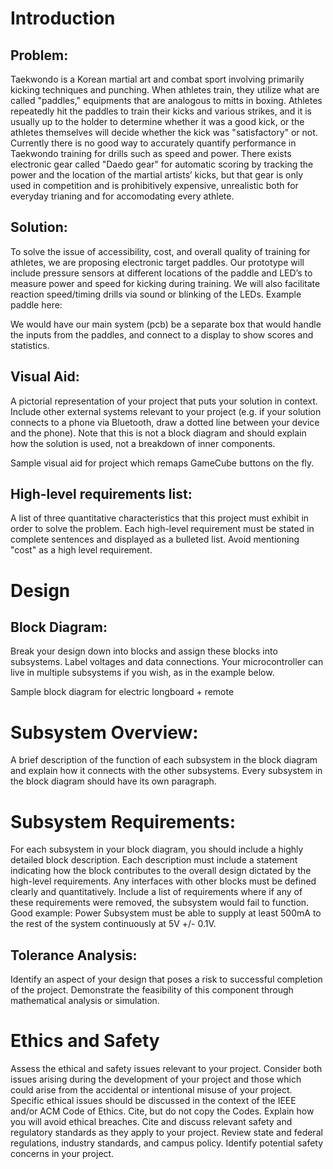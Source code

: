 # Introduction

## Problem:

Taekwondo is a Korean martial art and combat sport involving primarily kicking techniques and punching. When athletes train, they utilize what are called "paddles," equipments that are analogous to mitts in boxing. Athletes repeatedly hit the paddles to train their kicks and various strikes, and it is usually up to the holder to determine whether it was a good kick, or the athletes themselves will decide whether the kick was "satisfactory" or not. Currently there is no good way to accurately quantify performance in Taekwondo training for drills such as speed and power. There exists electronic gear called "Daedo gear" for automatic scoring by tracking the power and the location of the martial artists’ kicks, but that gear is only used in competition and is prohibitively expensive, unrealistic both for everyday trianing and for accomodating every athlete. 

## Solution: 

To solve the issue of accessibility, cost, and overall quality of training for athletes, we are proposing electronic target paddles. Our prototype will include pressure sensors at different locations of the paddle and LED’s to measure power and speed for kicking during training. We will also facilitate reaction speed/timing drills via sound or blinking of the LEDs. Example paddle here:

We would have our main system (pcb) be a separate box that would handle the inputs from the paddles, and connect to a display to show scores and statistics.
## Visual Aid: 
A pictorial representation of your project that puts your solution in context. Include other external systems relevant to your project (e.g. if your solution connects to a phone via Bluetooth, draw a dotted line between your device and the phone). Note that this is not a block diagram and should explain how the solution is used, not a breakdown of inner components.


Sample visual aid for project which remaps GameCube buttons on the fly.
## High-level requirements list: 
A list of three quantitative characteristics that this project must exhibit in order to solve the problem. Each high-level requirement must be stated in complete sentences and displayed as a bulleted list. Avoid mentioning "cost" as a high level requirement.
# Design
## Block Diagram:
Break your design down into blocks and assign these blocks into subsystems. Label voltages and data connections. Your microcontroller can live in multiple subsystems if you wish, as in the example below.


Sample block diagram for electric longboard + remote
# Subsystem Overview: 
A brief description of the function of each subsystem in the block diagram and explain how it connects with the other subsystems. Every subsystem in the block diagram should have its own paragraph.
# Subsystem Requirements: 
For each subsystem in your block diagram, you should include a highly detailed block description. Each description must include a statement indicating how the block contributes to the overall design dictated by the high-level requirements. Any interfaces with other blocks must be defined clearly and quantitatively. Include a list of requirements where if any of these requirements were removed, the subsystem would fail to function. Good example: Power Subsystem must be able to supply at least 500mA to the rest of the system continuously at 5V +/- 0.1V.
## Tolerance Analysis:
Identify an aspect of your design that poses a risk to successful completion of the project. Demonstrate the feasibility of this component through mathematical analysis or simulation.
# Ethics and Safety
Assess the ethical and safety issues relevant to your project. Consider both issues arising during the development of your project and those which could arise from the accidental or intentional misuse of your project. Specific ethical issues should be discussed in the context of the IEEE and/or ACM Code of Ethics. Cite, but do not copy the Codes. Explain how you will avoid ethical breaches. Cite and discuss relevant safety and regulatory standards as they apply to your project. Review state and federal regulations, industry standards, and campus policy. Identify potential safety concerns in your project.
